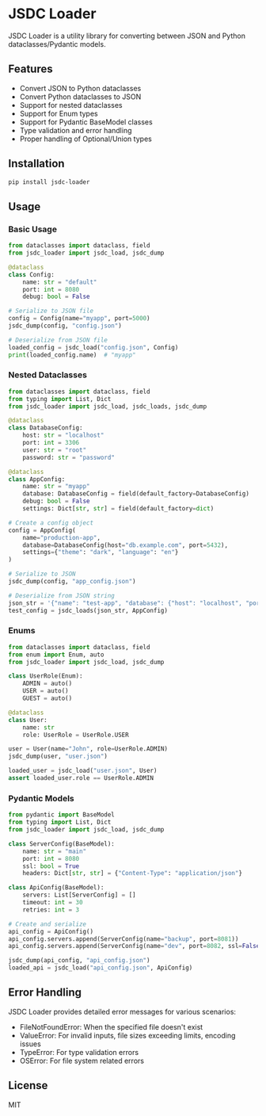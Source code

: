 # JSDC Loader

JSDC Loader is a utility library for converting between JSON and Python dataclasses/Pydantic models.

## Features

- Convert JSON to Python dataclasses
- Convert Python dataclasses to JSON
- Support for nested dataclasses
- Support for Enum types
- Support for Pydantic BaseModel classes
- Type validation and error handling
- Proper handling of Optional/Union types

## Installation

```bash
pip install jsdc-loader
```

## Usage

### Basic Usage

```python
from dataclasses import dataclass, field
from jsdc_loader import jsdc_load, jsdc_dump

@dataclass
class Config:
    name: str = "default"
    port: int = 8080
    debug: bool = False

# Serialize to JSON file
config = Config(name="myapp", port=5000)
jsdc_dump(config, "config.json")

# Deserialize from JSON file
loaded_config = jsdc_load("config.json", Config)
print(loaded_config.name)  # "myapp"
```

### Nested Dataclasses

```python
from dataclasses import dataclass, field
from typing import List, Dict
from jsdc_loader import jsdc_load, jsdc_loads, jsdc_dump

@dataclass
class DatabaseConfig:
    host: str = "localhost"
    port: int = 3306
    user: str = "root"
    password: str = "password"

@dataclass
class AppConfig:
    name: str = "myapp"
    database: DatabaseConfig = field(default_factory=DatabaseConfig)
    debug: bool = False
    settings: Dict[str, str] = field(default_factory=dict)

# Create a config object
config = AppConfig(
    name="production-app",
    database=DatabaseConfig(host="db.example.com", port=5432),
    settings={"theme": "dark", "language": "en"}
)

# Serialize to JSON
jsdc_dump(config, "app_config.json")

# Deserialize from JSON string
json_str = '{"name": "test-app", "database": {"host": "localhost", "port": 3306, "user": "tester", "password": "test123"}, "debug": true, "settings": {"env": "test"}}'
test_config = jsdc_loads(json_str, AppConfig)
```

### Enums

```python
from dataclasses import dataclass, field
from enum import Enum, auto
from jsdc_loader import jsdc_load, jsdc_dump

class UserRole(Enum):
    ADMIN = auto()
    USER = auto()
    GUEST = auto()

@dataclass
class User:
    name: str
    role: UserRole = UserRole.USER

user = User(name="John", role=UserRole.ADMIN)
jsdc_dump(user, "user.json")

loaded_user = jsdc_load("user.json", User)
assert loaded_user.role == UserRole.ADMIN
```

### Pydantic Models

```python
from pydantic import BaseModel
from typing import List, Dict
from jsdc_loader import jsdc_load, jsdc_dump

class ServerConfig(BaseModel):
    name: str = "main"
    port: int = 8080
    ssl: bool = True
    headers: Dict[str, str] = {"Content-Type": "application/json"}

class ApiConfig(BaseModel):
    servers: List[ServerConfig] = []
    timeout: int = 30
    retries: int = 3

# Create and serialize
api_config = ApiConfig()
api_config.servers.append(ServerConfig(name="backup", port=8081))
api_config.servers.append(ServerConfig(name="dev", port=8082, ssl=False))

jsdc_dump(api_config, "api_config.json")
loaded_api = jsdc_load("api_config.json", ApiConfig)
```

## Error Handling

JSDC Loader provides detailed error messages for various scenarios:

- FileNotFoundError: When the specified file doesn't exist
- ValueError: For invalid inputs, file sizes exceeding limits, encoding issues
- TypeError: For type validation errors
- OSError: For file system related errors

## License

MIT 